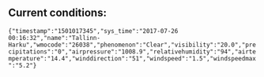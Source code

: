 ## Current conditions: 
 ``` {"timestamp":"1501017345","sys_time":"2017-07-26 00:16:32","name":"Tallinn-Harku","wmocode":"26038","phenomenon":"Clear","visibility":"20.0","precipitations":"0","airpressure":"1008.9","relativehumidity":"94","airtemperature":"14.4","winddirection":"51","windspeed":"1.5","windspeedmax":"5.2"} ```
